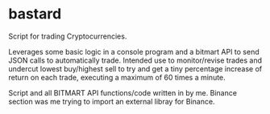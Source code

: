 # bastard

Script for trading Cryptocurrencies.

Leverages some basic logic in a console program and a bitmart API to send JSON calls to automatically trade. Intended use to monitor/revise trades and undercut lowest buy/highest sell to try and get a tiny percentage increase of return on each trade, executing a maximum of 60 times a minute.

Script and all BITMART API functions/code written in by me. Binance section was me trying to import an external libray for Binance.

